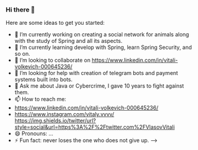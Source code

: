 ### Hi there 👋


Here are some ideas to get you started:

- 🔭 I’m currently working on creating a social network for animals along with the study of Spring and all its aspects.
- 🌱 I’m currently learning develop with Spring, learn Spring Security, and so on.
- 👯 I’m looking to collaborate on https://www.linkedin.com/in/vitali-volkevich-000645236/
- 🤔 I’m looking for help with creation of telegram bots and payment systems built into bots.
- 💬 Ask me about Java or Cybercrime, I gave 10 years to fight against them.
- 📫 How to reach me: 
- https://www.linkedin.com/in/vitali-volkevich-000645236/
- https://www.instagram.com/vitaly.vvvv/
https://img.shields.io/twitter/url?style=social&url=https%3A%2F%2Ftwitter.com%2FVlasovVitali
- 😄 Pronouns: ...
- ⚡ Fun fact: never loses the one who does not give up.
-->
